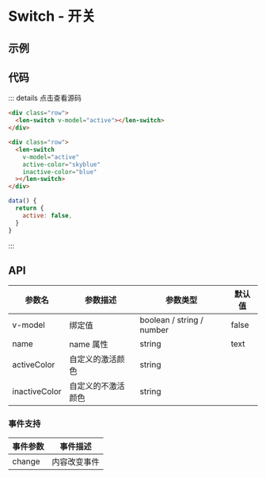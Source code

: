 # Switch - 开关

## 示例

<ClientOnly>
  <switch-demo></switch-demo>
</ClientOnly>

## 代码

::: details 点击查看源码

```HTML
<div class="row">
  <len-switch v-model="active"></len-switch>
</div>

<div class="row">
  <len-switch
    v-model="active"
    active-color="skyblue"
    inactive-color="blue"
  ></len-switch>
</div>
```

```Javascript
data() {
  return {
    active: false,
  }
}
```

:::

## API

| 参数名        | 参数描述           | 参数类型                  | 默认值 |
| ------------- | ------------------ | ------------------------- | ------ |
| v-model       | 绑定值             | boolean / string / number | false  |
| name          | name 属性          | string                    | text   |
| activeColor   | 自定义的激活颜色   | string                    |        |
| inactiveColor | 自定义的不激活颜色 | string                    |        |

### 事件支持

| 事件参数 | 事件描述     |
| -------- | ------------ |
| change   | 内容改变事件 |

